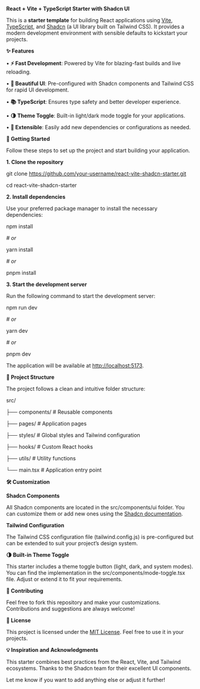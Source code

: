 **React + Vite + TypeScript Starter with Shadcn UI**

This is a **starter template** for building React applications using [Vite](https://vitejs.dev/), [TypeScript](https://www.typescriptlang.org/), and [Shadcn](https://shadcn.dev/) (a UI library built on Tailwind CSS). It provides a modern development environment with sensible defaults to kickstart your projects.

**✨ Features**

• **⚡ Fast Development**: Powered by Vite for blazing-fast builds and live reloading.

• **🎨 Beautiful UI**: Pre-configured with Shadcn components and Tailwind CSS for rapid UI development.

• **📚 TypeScript**: Ensures type safety and better developer experience.

• **🌗 Theme Toggle**: Built-in light/dark mode toggle for your applications.

• **🔌 Extensible**: Easily add new dependencies or configurations as needed.

**🚀 Getting Started**

Follow these steps to set up the project and start building your application.

**1. Clone the repository**

git clone https://github.com/your-username/react-vite-shadcn-starter.git

cd react-vite-shadcn-starter

**2. Install dependencies**

Use your preferred package manager to install the necessary dependencies:

npm install

_# or_

yarn install

_# or_

pnpm install

**3. Start the development server**

Run the following command to start the development server:

npm run dev

_# or_

yarn dev

_# or_

pnpm dev

The application will be available at [http://localhost:5173](http://localhost:5173).

**📂 Project Structure**

The project follows a clean and intuitive folder structure:

src/

├── components/ # Reusable components

├── pages/ # Application pages

├── styles/ # Global styles and Tailwind configuration

├── hooks/ # Custom React hooks

├── utils/ # Utility functions

└── main.tsx # Application entry point

**🛠️ Customization**

**Shadcn Components**

All Shadcn components are located in the src/components/ui folder. You can customize them or add new ones using the [Shadcn documentation](https://shadcn.dev/).

**Tailwind Configuration**

The Tailwind CSS configuration file (tailwind.config.js) is pre-configured but can be extended to suit your project’s design system.

**🌗 Built-in Theme Toggle**

This starter includes a theme toggle button (light, dark, and system modes). You can find the implementation in the src/components/mode-toggle.tsx file. Adjust or extend it to fit your requirements.

**🤝 Contributing**

Feel free to fork this repository and make your customizations. Contributions and suggestions are always welcome!

**📄 License**

This project is licensed under the [MIT License](./LICENSE). Feel free to use it in your projects.

**💡 Inspiration and Acknowledgments**

This starter combines best practices from the React, Vite, and Tailwind ecosystems. Thanks to the Shadcn team for their excellent UI components.

Let me know if you want to add anything else or adjust it further!
